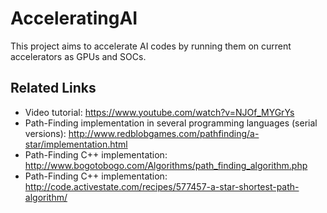 # AcceleratingAI
This project aims to accelerate AI codes by running them on current accelerators as GPUs and SOCs.

## Related Links

* Video tutorial: https://www.youtube.com/watch?v=NJOf_MYGrYs
* Path-Finding implementation in several programming languages (serial versions): http://www.redblobgames.com/pathfinding/a-star/implementation.html
* Path-Finding C++ implementation: http://www.bogotobogo.com/Algorithms/path_finding_algorithm.php
* Path-Finding C++ implementation: http://code.activestate.com/recipes/577457-a-star-shortest-path-algorithm/
